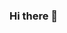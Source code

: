 ### Hi there 👋

<!--
**IzzyP007/IzzyP007** is a ✨ _special_ ✨ repository because its `README.md` (this file) appears on your GitHub profile.

Here are some ideas to get you started:

- 🔭 I’m currently working on nothing
- 🌱 I’m currently learning how to use github, blender, and unity
- 😄 Pronouns: she/they
- ⚡ Fun fact: I play chess
-->
